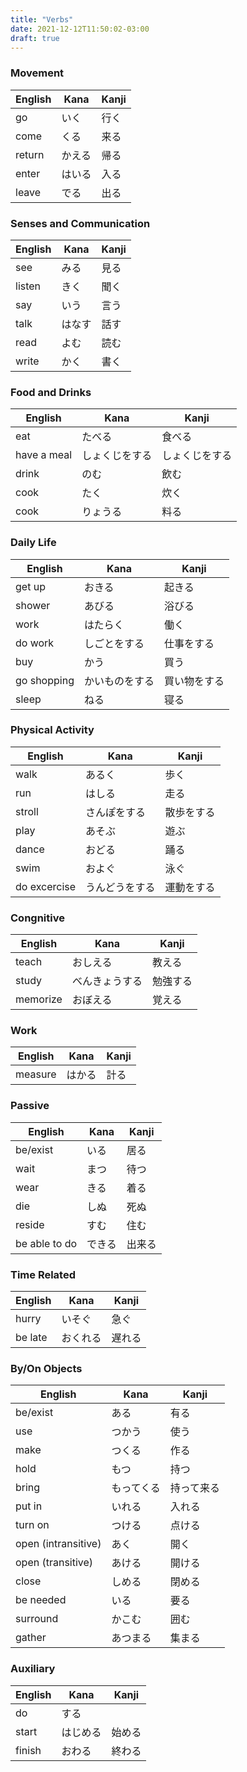 ```yaml
---
title: "Verbs"
date: 2021-12-12T11:50:02-03:00
draft: true
---
```

### Movement
| English | Kana   | Kanji |
|---------|--------|-------|
| go      | いく   | 行く  |
| come    | くる   | 来る  |
| return  | かえる | 帰る  |
| enter   | はいる | 入る  |
| leave   | でる   | 出る  |

### Senses and Communication
| English | Kana   | Kanji |
|---------|--------|-------|
| see     | みる   | 見る  |
| listen  | きく   | 聞く  |
| say     | いう   | 言う  |
| talk    | はなす | 話す  |
| read    | よむ   | 読む  |
| write   | かく   | 書く  |

### Food and Drinks
| English     | Kana           | Kanji          |
|-------------|----------------|----------------|
| eat         | たべる         | 食べる         |
| have a meal | しょくじをする | しょくじをする |
| drink       | のむ           | 飲む           |
| cook        | たく           | 炊く           |
| cook        | りょうる       | 料る           |

### Daily Life
| English     | Kana           | Kanji        |
|-------------|----------------|--------------|
| get up      | おきる         | 起きる       |
| shower      | あびる         | 浴びる       |
| work        | はたらく       | 働く         |
| do work     | しごとをする   | 仕事をする   |
| buy         | かう           | 買う         |
| go shopping | かいものをする | 買い物をする |
| sleep       | ねる           | 寝る         |

### Physical Activity
| English      | Kana           | Kanji      |
|--------------|----------------|------------|
| walk         | あるく         | 歩く       |
| run          | はしる         | 走る       |
| stroll       | さんぽをする   | 散歩をする |
| play         | あそぶ         | 遊ぶ       |
| dance        | おどる         | 踊る       |
| swim         | およぐ         | 泳ぐ       |
| do excercise | うんどうをする | 運動をする |

### Congnitive
| English  | Kana           | Kanji    |
|----------|----------------|----------|
| teach    | おしえる       | 教える   |
| study    | べんきょうする | 勉強する |
| memorize | おぼえる       | 覚える   |

### Work
| English | Kana   | Kanji |
|---------|--------|-------|
| measure | はかる | 計る  |

### Passive
| English       | Kana   | Kanji  |
|---------------|--------|--------|
| be/exist      | いる   | 居る   |
| wait          | まつ   | 待つ   |
| wear          | きる   | 着る   |
| die           | しぬ   | 死ぬ   |
| reside        | すむ   | 住む   |
| be able to do | できる | 出来る |

### Time Related
| English | Kana     | Kanji  |
|---------|----------|--------|
| hurry   | いそぐ   | 急ぐ   |
| be late | おくれる | 遅れる |

### By/On Objects
| English             | Kana       | Kanji      |
|---------------------|------------|------------|
| be/exist            | ある       | 有る       |
| use                 | つかう     | 使う       |
| make                | つくる     | 作る       |
| hold                | もつ       | 持つ       |
| bring               | もってくる | 持って来る |
| put in              | いれる     | 入れる     |
| turn on             | つける     | 点ける     |
| open (intransitive) | あく       | 開く       |
| open (transitive)   | あける     | 開ける     |
| close               | しめる     | 閉める     |
| be needed           | いる       | 要る       |
| surround            | かこむ     | 囲む       |
| gather              | あつまる   | 集まる     |

### Auxiliary
| English | Kana     | Kanji  |
|---------|----------|--------|
| do      | する     |        |
| start   | はじめる | 始める |
| finish  | おわる   | 終わる |
